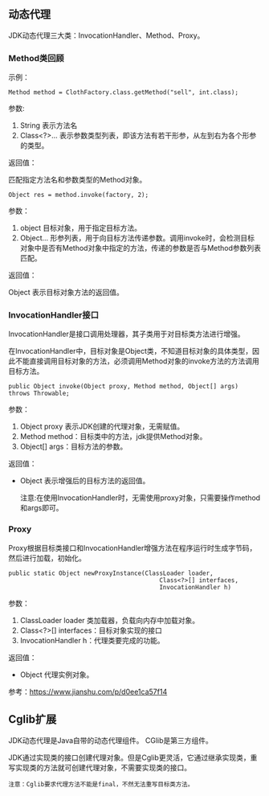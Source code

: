 ## 动态代理

JDK动态代理三大类：InvocationHandler、Method、Proxy。

### Method类回顾

示例：

```
Method method = ClothFactory.class.getMethod("sell", int.class);
```

参数:

1. String 表示方法名
2. Class<?>... 表示参数类型列表，即该方法有若干形参，从左到右为各个形参的类型。

返回值：

匹配指定方法名和参数类型的Method对象。


```
Object res = method.invoke(factory, 2);
```

参数：

1. object 目标对象，用于指定目标方法。
2. Object... 形参列表，用于向目标方法传递参数。调用invoke时，会检测目标对象中是否有Method对象中指定的方法，传递的参数是否与Method参数列表匹配。

返回值：

Object 表示目标对象方法的返回值。

### InvocationHandler接口

InvocationHandler是接口调用处理器，其子类用于对目标类方法进行增强。

在InvocationHandler中，目标对象是Object类，不知道目标对象的具体类型，因此不能直接调用目标对象的方法，必须调用Method对象的invoke方法的方法调用目标方法。


```
public Object invoke(Object proxy, Method method, Object[] args) throws Throwable;
```

参数：

1. Object proxy 表示JDK创建的代理对象，无需赋值。
2. Method method：目标类中的方法，jdk提供Method对象。
3. Object[] args：目标方法的参数。

返回值：

- Object 表示增强后的目标方法的返回值。


    注意:在使用InvocationHandler时，无需使用proxy对象，只需要操作method和args即可。

### Proxy

Proxy根据目标类接口和InvocationHandler增强方法在程序运行时生成字节码，然后进行加载，初始化。

```
public static Object newProxyInstance(ClassLoader loader,
                                          Class<?>[] interfaces,
                                          InvocationHandler h)
```

参数：

1. ClassLoader loader 类加载器，负载向内存中加载对象。
2. Class<?>[] interfaces：目标对象实现的接口
3. InvocationHandler h：代理类要完成的功能。

返回值：

- Object 代理实例对象。

参考：https://www.jianshu.com/p/d0ee1ca57f14


## Cglib扩展

JDK动态代理是Java自带的动态代理组件。
CGlib是第三方组件。

JDK通过实现类的接口创建代理对象。但是Cglib更灵活，它通过继承实现类，重写实现类的方法就可创建代理对象，不需要实现类的接口。

    注意：Cglib要求代理方法不能是final，不然无法重写目标类方法。
